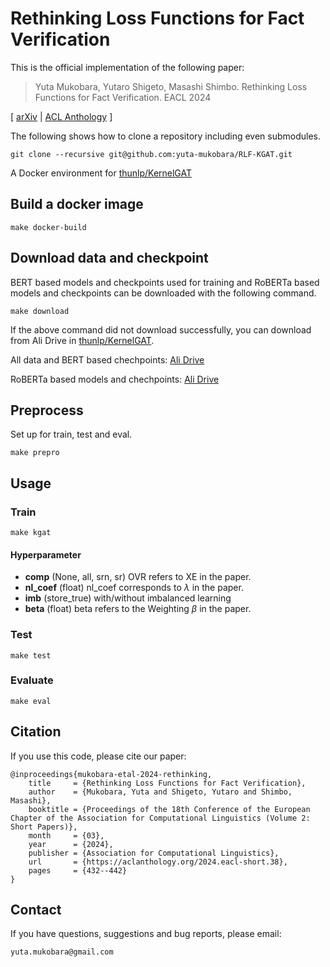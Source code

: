 # Rethinking Loss Functions for Fact Verification


This is the official implementation of the following paper:

>Yuta Mukobara, Yutaro Shigeto, Masashi Shimbo. 
>Rethinking Loss Functions for Fact Verification.
>EACL 2024

[ [arXiv](https://arxiv.org/abs/2403.08174) | [ACL Anthology](https://aclanthology.org/2024.eacl-short.38) ]




The following shows how to clone a repository including even submodules.
```
git clone --recursive git@github.com:yuta-mukobara/RLF-KGAT.git
```

A Docker environment for [thunlp/KernelGAT](https://github.com/thunlp/KernelGAT)


## Build a docker image
```
make docker-build
```


## Download data and checkpoint

BERT based models and checkpoints used for training and RoBERTa based models and checkpoints can be downloaded with the following command.

```
make download
```
If the above command did not download successfully, you can download from Ali Drive in [thunlp/KernelGAT](https://github.com/thunlp/KernelGAT).

All data and BERT based chechpoints: [Ali Drive](https://thunlp.oss-cn-qingdao.aliyuncs.com/KernelGAT/FEVER/KernelGAT.zip)

RoBERTa based models and chechpoints: [Ali Drive](https://thunlp.oss-cn-qingdao.aliyuncs.com/KernelGAT/FEVER/KernelGAT_roberta_large.zip)


## Preprocess

Set up for train, test and eval.
```
make prepro
```


## Usage

### Train
```
make kgat
```

#### Hyperparameter
- **comp** (None, all, srn, sr) OVR refers to XE in the paper.
- **nl_coef** (float) nl_coef corresponds to $\lambda$ in the paper.
- **imb** (store_true) with/without imbalanced learning
- **beta** (float) beta refers to the Weighting $\beta$ in the paper.


### Test
```
make test
```


### Evaluate
```
make eval
```


## Citation

If you use this code, please cite our paper:
```
@inproceedings{mukobara-etal-2024-rethinking,
    title     = {Rethinking Loss Functions for Fact Verification},
    author    = {Mukobara, Yuta and Shigeto, Yutaro and Shimbo, Masashi},
    booktitle = {Proceedings of the 18th Conference of the European Chapter of the Association for Computational Linguistics (Volume 2: Short Papers)},
    month     = {03},
    year      = {2024},
    publisher = {Association for Computational Linguistics},
    url       = {https://aclanthology.org/2024.eacl-short.38},
    pages     = {432--442}
}

```


## Contact
If you have questions, suggestions and bug reports, please email:
```
yuta.mukobara@gmail.com
```
